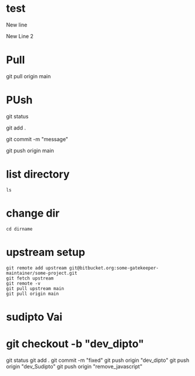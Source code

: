# test
New line

New Line 2

# Pull

git pull origin main

# PUsh
git status

git add .

git commit -m "message"

git push origin main

# list directory

    ls

# change dir

    cd dirname
    
# upstream setup

    git remote add upstream git@bitbucket.org:some-gatekeeper-maintainer/some-project.git
    git fetch upstream
    git remote -v
    git pull upstream main
    git pull origin main


# sudipto Vai 
git checkout -b "dev_dipto"
=================================
git status
git add .
git commit -m "fixed"
git push origin "dev_dipto"
git push origin "dev_Sudipto"
git push origin "remove_javascript"
